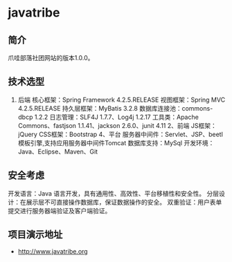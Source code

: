 # javatribe
## 简介
爪哇部落社团网站的版本1.0.0。
## 技术选型
1. 后端
核心框架：Spring Framework 4.2.5.RELEASE
视图框架：Spring MVC 4.2.5.RELEASE
持久层框架：MyBatis 3.2.8
数据库连接池：commons-dbcp 1.2.2
日志管理：SLF4J 1.7.7、Log4j 1.2.17
工具类：Apache Commons、fastjson 1.1.41、jackson 2.6.0、junit 4.11
2、前端
JS框架：jQuery
CSS框架：Bootstrap
4、平台
服务器中间件：Servlet、JSP、beetl模板引擎,支持应用服务器中间件Tomcat
数据库支持：MySql
开发环境：Java、Eclipse、Maven、Git

## 安全考虑
开发语言：Java 语言开发，具有通用性、高效性、平台移植性和安全性。
分层设计：在展示层不可直接操作数据库，保证数据操作的安全。
双重验证：用户表单提交进行服务器端验证及客户端验证。

## 项目演示地址
- http://www.javatribe.org

